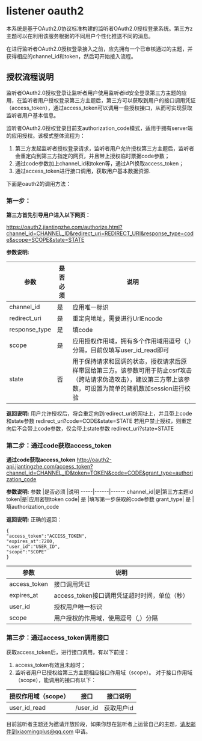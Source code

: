 # listener oauth2

本系统是基于OAuth2.0协议标准构建的监听者OAuth2.0授权登录系统。第三方z主题可以在利用该服务根据的不同用户个性化推送不同的消息。

在进行监听者OAuth2.0授权登录接入之前，应先拥有一个已审核通过的主题，并获得相应的channel_id和token，然后可开始接入流程。

## 授权流程说明
监听者OAuth2.0授权登录让监听者用户使用监听者id安全登录第三方主题的应用，在监听者用户授权登录第三方主题后，第三方可以获取到用户的接口调用凭证（access_token），通过access_token可以调用一些授权接口，从而可实现获取监听者用户基本信息。

监听者OAuth2.0授权登录目前支authorization_code模式，适用于拥有server端的应用授权。该模式整体流程为：
1. 第三方发起监听者授权登录请求，监听者用户允许授权第三方主题后，监听者会重定向到第三方指定的网页，并且带上授权临时票据code参数；
2. 通过code参数加上channel_id和token等，通过API换取access_token；
3. 通过access_token进行接口调用，获取用户基本数据资源.


下面是oauth2的调用方法：

### 第一步：
**第三方首先引导用户进入以下网页：**

https://oauth2.jiantingzhe.com/authorize.html?channel_id=CHANNEL_ID&redirect_uri=REDIRECT_URI&response_type=code&scope=SCOPE&state=STATE

**参数说明:**

参数 | 是否必须	| 说明
----|---------|----
channel_id|是      |应用唯一标识
redirect_uri|是      |重定向地址，需要进行UrlEncode
response_type|是     |填code
scope|是      |应用授权作用域，拥有多个作用域用逗号（,）分隔，目前仅填写user_id_read即可
state|否     |用于保持请求和回调的状态，授权请求后原样带回给第三方。该参数可用于防止csrf攻击（跨站请求伪造攻击），建议第三方带上该参数，可设置为简单的随机数加session进行校验

**返回说明:**
用户允许授权后，将会重定向到redirect_uri的网址上，并且带上code和state参数
redirect_uri?code=CODE&state=STATE
若用户禁止授权，则重定向后不会带上code参数，仅会带上state参数
redirect_uri?state=STATE


### 第二步：通过code获取access_token
**通过code获取access_token**
http://oauth2-api.jiantingzhe.com/access_token?channel_id=CHANNEL_ID&token=TOKEN&code=CODE&grant_type=authorization_code

**参数说明:**
参数	|是否必须	|说明
-----|------|------
channel_id|是|第三方主题id
token|是|应用密钥token
code|	是	|填写第一步获取的code参数
grant_type|	是	|填authorization_code

**返回说明:**
正确的返回：

    {
    "access_token":"ACCESS_TOKEN",
    "expires_at":7200,
    "user_id":"USER_ID",
    "scope":"SCOPE"
    }
参数	| 说明
---|---
access_token	|接口调用凭证
expires_at|	access_token接口调用凭证超时时间，单位（秒）
user_id|	授权用户唯一标识
scope	|用户授权的作用域，使用逗号（,）分隔


### 第三步：通过access_token调用接口
获取access_token后，进行接口调用，有以下前提：
1. access_token有效且未超时；
2. 监听者用户已授权给第三方主题相应接口作用域（scope）。
对于接口作用域（scope），能调用的接口有以下：

授权作用域（scope）|	接口|	接口说明
---|---|---
user_id_read|	/user_id	|获取用户id


目前监听者主题还为邀请开放阶段，如果你想在监听者上运营自己的主题，请发邮件到xiaomingplus@qq.com 申请。
